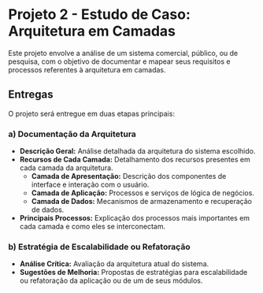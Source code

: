 # Projeto 2 - Estudo de Caso: Arquitetura em Camadas

Este projeto envolve a análise de um sistema comercial, público, ou de pesquisa, com o objetivo de documentar e mapear seus requisitos e processos referentes à arquitetura em camadas.

## Entregas

O projeto será entregue em duas etapas principais:

### a) Documentação da Arquitetura

- **Descrição Geral:** Análise detalhada da arquitetura do sistema escolhido.
- **Recursos de Cada Camada:** Detalhamento dos recursos presentes em cada camada da arquitetura.
  - **Camada de Apresentação:** Descrição dos componentes de interface e interação com o usuário.
  - **Camada de Aplicação:** Processos e serviços de lógica de negócios.
  - **Camada de Dados:** Mecanismos de armazenamento e recuperação de dados.
- **Principais Processos:** Explicação dos processos mais importantes em cada camada e como eles se interconectam.

### b) Estratégia de Escalabilidade ou Refatoração

- **Análise Crítica:** Avaliação da arquitetura atual do sistema.
- **Sugestões de Melhoria:** Propostas de estratégias para escalabilidade ou refatoração da aplicação ou de um de seus módulos.
